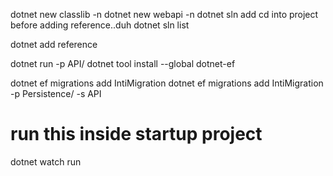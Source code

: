 dotnet new classlib -n 
dotnet new webapi -n
dotnet sln add 
cd into project before adding reference..duh
dotnet sln list

dotnet add reference

dotnet run -p API/
dotnet tool install --global dotnet-ef

dotnet ef migrations add IntiMigration
dotnet ef migrations add IntiMigration -p Persistence/ -s API

# run this inside startup project
dotnet watch run
